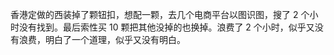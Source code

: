 <p>香港定做的西装掉了颗钮扣，想配一颗，去几个电商平台以图识图，搜了 2 个小时没有找到。最后索性买 10 颗把其他没掉的也换掉。浪费了 2 个小时，似乎又没有浪费，明白了一个道理，似乎又没有明白。</p>